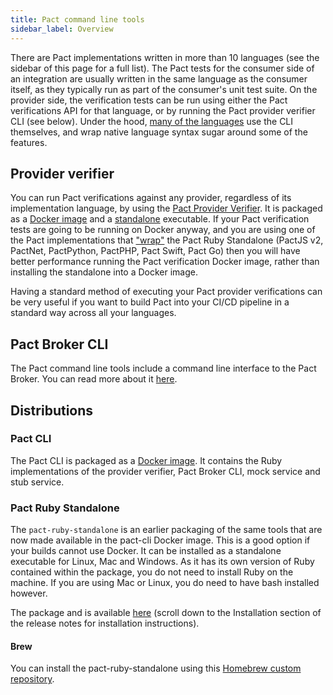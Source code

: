 ```yaml
---
title: Pact command line tools
sidebar_label: Overview
---
```


There are Pact implementations written in more than 10 languages (see the sidebar of this page for a full list). The Pact tests for the consumer side of an integration are usually written in the same language as the consumer itself, as they typically run as part of the consumer's unit test suite. On the provider side, the verification tests can be run using either the Pact verifications API for that language, or by running the Pact provider verifier CLI (see below). Under the hood, [many of the languages][wrapper] use the CLI themselves, and wrap native language syntax sugar around some of the features.

## Provider verifier

You can run Pact verifications against any provider, regardless of its implementation language, by using the [Pact Provider Verifier][verifier]. It is packaged as a [Docker image][docker] and a [standalone][standalone] executable. If your Pact verification tests are going to be running on Docker anyway, and you are using one of the Pact implementations that ["wrap"][wrapper] the Pact Ruby Standalone (PactJS v2, PactNet, PactPython, PactPHP, Pact Swift, Pact Go) then you will have better performance running the Pact verification Docker image, rather than installing the standalone into a Docker image.

Having a standard method of executing your Pact provider verifications can be very useful if you want to build Pact into your CI/CD pipeline in a standard way across all your languages.

## Pact Broker CLI

The Pact command line tools include a command line interface to the Pact Broker. You can read more about it [here](/pact_broker/client_cli).

## Distributions

### Pact CLI

The Pact CLI is packaged as a [Docker image](https://hub.docker.com/r/pactfoundation/pact-cli). It contains the Ruby implementations of the provider verifier, Pact Broker CLI, mock service and stub service.

### Pact Ruby Standalone

The `pact-ruby-standalone` is an earlier packaging of the same tools that are now made available in the pact-cli Docker image. This is a good option if your builds cannot use Docker. It can be installed as a standalone executable for Linux, Mac and Windows. As it has its own version of Ruby contained within the package, you do not need to install Ruby on the machine. If you are using Mac or Linux, you do need to have bash installed however.

The package and is available [here](https://github.com/pact-foundation/pact-ruby-standalone/releases) (scroll down to the Installation section of the release notes for installation instructions).

#### Brew

You can install the pact-ruby-standalone using this [Homebrew custom repository](https://github.com/pact-foundation/homebrew-pact-ruby-standalone).

[verifier]: https://github.com/pact-foundation/pact-provider-verifier
[standalone]: https://github.com/pact-foundation/pact-ruby-standalone/releases
[docker]: https://hub.docker.com/r/pactfoundation/pact-cli
[wrapper]: /wrapper_implementations
